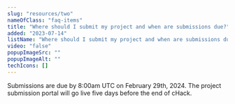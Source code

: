 ```yaml
---
slug: "resources/two"
nameOfClass: "faq-items"
title: "Where should I submit my project and when are submissions due?"
added: "2023-07-14"
listName: "Where should I submit my project and when are submissions due?"
video: "false"
popupImageSrc: ""
popupImageAlt: ""
techIcons: []
---
```


Submissions are due by 8:00am UTC on February 29th, 2024. The project submission portal will go live five days before the end of cHack.

